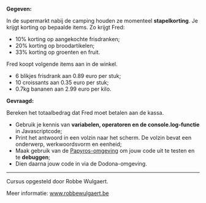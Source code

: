 **Gegeven:**

In de supermarkt nabij de camping houden ze momenteel **stapelkorting**. Je krijgt korting op bepaalde items. 
Zo krijgt Fred: 
* 10% korting op aangekochte frisdranken; 
* 20% korting op broodartikelen;
* 33% korting op groenten en fruit. 

Fred koopt volgende items aan in de winkel. 
* 6 blikjes frisdrank aan 0.89 euro per stuk; 
* 10 croissants aan 0.35 euro per stuk; 
* 0.7kg bananen aan 2.99 euro per kilo. 


**Gevraagd:**

Bereken het totaalbedrag dat Fred moet betalen aan de kassa. 

* Gebruik je kennis van **variabelen, operatoren en de console.log-functie** in Javascriptcode;
* Print het antwoord in een volzin naar het scherm. De volzin bevat een onderwerp, werkwoordsvorm en eenheid; 
* Maak gebruik van de [Papyros-omgeving](https://papyros.dodona.be/?locale=nl&language=JavaScript) om jouw code uit te testen en te **debuggen**; 
* Dien daarna jouw code in via de Dodona-omgeving. 


---
Cursus opgesteld door Robbe Wulgaert. 

Meer informatie: www.robbewulgaert.be
